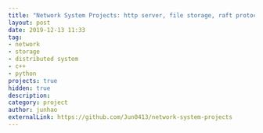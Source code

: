```yaml
---
title: "Network System Projects: http server, file storage, raft protocol"
layout: post
date: 2019-12-13 11:33
tag:
- network
- storage
- distributed system
- c++
- python
projects: true
hidden: true
description:
category: project
author: junhao
externalLink: https://github.com/Jun0413/network-system-projects
---
```


